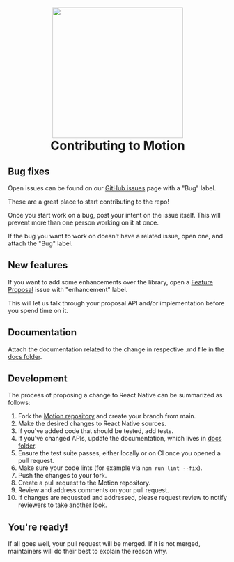 <h1 align="center">
    <img src="assets/contributing.gif" width="300"/>
    <br>
    Contributing to Motion
</h1>

## Bug fixes

Open issues can be found on our [GitHub issues](https://github.com/urbanclap-engg/motion/issues) page with a "Bug" label.

These are a great place to start contributing to the repo!

Once you start work on a bug, post your intent on the issue itself. This will prevent more than one person working on it at once.

If the bug you want to work on doesn't have a related issue, open one, and attach the "Bug" label.

## New features

If you want to add some enhancements over the library, open a [Feature Proposal](https://github.com/urbanclap-engg/motion/issues) issue with "enhancement" label.

This will let us talk through your proposal API and/or implementation before you spend time on it.

## Documentation

Attach the documentation related to the change in respective .md file in the [docs folder](https://github.com/urbanclap-engg/motion/tree/main/documentation/docs).

## Development
The process of proposing a change to React Native can be summarized as follows:

1. Fork the [Motion repository](https://github.com/urbanclap-engg/motion) and create your branch from main.
2. Make the desired changes to React Native sources.
3. If you've added code that should be tested, add tests.
4. If you've changed APIs, update the documentation, which lives in [docs folder](https://github.com/urbanclap-engg/motion/tree/main/docs).
5. Ensure the test suite passes, either locally or on CI once you opened a pull request.
6. Make sure your code lints (for example via `npm run lint --fix`).
7. Push the changes to your fork.
8. Create a pull request to the Motion repository.
9. Review and address comments on your pull request.
10. If changes are requested and addressed, please request review to notify reviewers to take another look.

## You're ready!<br />

If all goes well, your pull request will be merged. If it is not merged, maintainers will do their best to explain the reason why.

